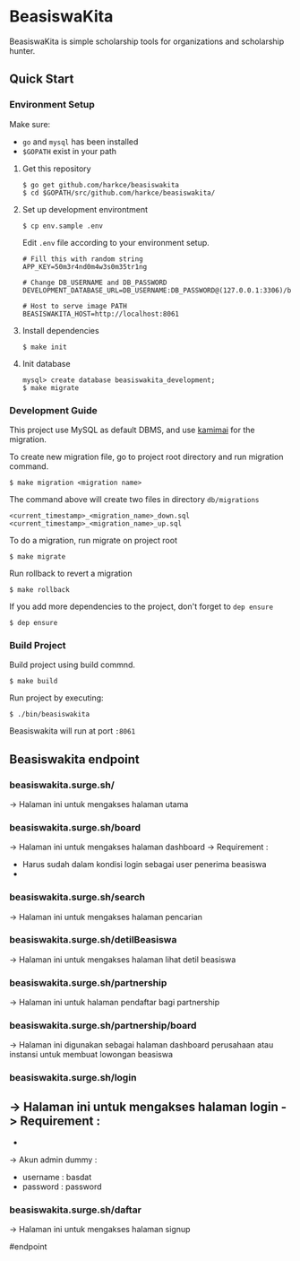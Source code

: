# BeasiswaKita
BeasiswaKita is simple scholarship tools for organizations and scholarship hunter.

## Quick Start
### Environment Setup
Make sure:
- `go` and `mysql` has been installed
- `$GOPATH` exist in your path

1. Get this repository
    ```
    $ go get github.com/harkce/beasiswakita
    $ cd $GOPATH/src/github.com/harkce/beasiswakita/
    ```
2. Set up development environtment
    ```
    $ cp env.sample .env
    ```
    Edit `.env` file according to your environment setup.
    ```env
    # Fill this with random string
    APP_KEY=50m3r4nd0m4w3s0m35tr1ng

    # Change DB_USERNAME and DB_PASSWORD
    DEVELOPMENT_DATABASE_URL=DB_USERNAME:DB_PASSWORD@(127.0.0.1:3306)/beasiswakita_development

    # Host to serve image PATH
    BEASISWAKITA_HOST=http://localhost:8061
    ```
3. Install dependencies
    ```
    $ make init
    ```
3. Init database
    ```
    mysql> create database beasiswakita_development;
    $ make migrate
    ```
### Development Guide
This project use MySQL as default DBMS, and use [kamimai](https://github.com/Fs02/kamimai) for the migration.

To create new migration file, go to project root directory and run migration command.
  ```
  $ make migration <migration name>
  ```
The command above will create two files in directory `db/migrations`
  ```
  <current_timestamp>_<migration_name>_down.sql
  <current_timestamp>_<migration_name>_up.sql
  ```
To do a migration, run migrate on project root
  ```
  $ make migrate
  ```
Run rollback to revert a migration
  ```
  $ make rollback
  ```
If you add more dependencies to the project, don't forget to `dep ensure`
  ```
  $ dep ensure
  ```
### Build Project
Build project using build commnd.
  ```
  $ make build
  ```
Run project by executing:
  ```
  $ ./bin/beasiswakita
  ```
Beasiswakita will run at port `:8061`

## Beasiswakita endpoint

### beasiswakita.surge.sh/
-> Halaman ini untuk mengakses halaman utama
 
### beasiswakita.surge.sh/board
-> Halaman ini untuk mengakses halaman dashboard
-> Requirement :
   - Harus sudah dalam kondisi login sebagai user penerima beasiswa
   - 

### beasiswakita.surge.sh/search
-> Halaman ini untuk mengakses halaman pencarian 

### beasiswakita.surge.sh/detilBeasiswa
-> Halaman ini untuk mengakses halaman lihat detil beasiswa

### beasiswakita.surge.sh/partnership
-> Halaman ini untuk halaman pendaftar bagi partnership 

### beasiswakita.surge.sh/partnership/board
-> Halaman ini digunakan sebagai halaman dashboard perusahaan atau instansi untuk membuat lowongan beasiswa

### beasiswakita.surge.sh/login
-> Halaman ini untuk mengakses halaman login
-> Requirement :
   - 
   - 
-> Akun admin dummy :
   - username : basdat
   - password : password

### beasiswakita.surge.sh/daftar
-> Halaman ini untuk mengakses halaman signup

#endpoint

